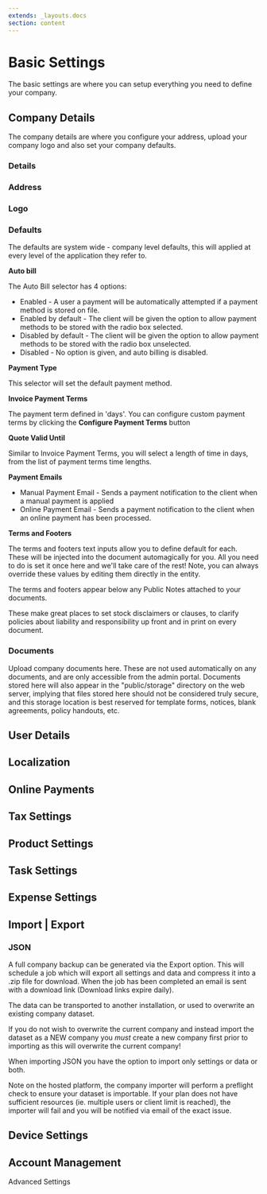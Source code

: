 ```yaml
---
extends: _layouts.docs
section: content
---
```


# Basic Settings

The basic settings are where you can setup everything you need to define your company. 

<h2 id=company_details>Company Details</h2>

The company details are where you configure your address, upload your company logo and also set your company defaults.

### Details

### Address

### Logo

### Defaults

The defaults are system wide - company level defaults, this will applied at every level of the application they refer to.

**Auto bill**

The Auto Bill selector has 4 options:

* Enabled - A user a payment will be automatically attempted if a payment method is stored on file.
* Enabled by default - The client will be given the option to allow payment methods to be stored with the radio box selected.
* Disabled by default - The client will be given the option to allow payment methods to be stored with the radio box unselected.
* Disabled - No option is given, and auto billing is disabled.

**Payment Type**

This selector will set the default payment method.

**Invoice Payment Terms**

The payment term defined in 'days'. You can configure custom payment terms by clicking the **Configure Payment Terms** button

**Quote Valid Until**

Similar to Invoice Payment Terms, you will select a length of time in days, from the list of payment terms time lengths.

**Payment Emails**

* Manual Payment Email - Sends a payment notification to the client when a manual payment is applied
* Online Payment Email - Sends a payment notification to the client when an online payment has been processed.

**Terms and Footers**

The terms and footers text inputs allow you to define default for each. These will be injected into the document automagically for you. All you need to do is set it once here and we'll take care of the rest!  Note, you can always override these values by editing them directly in the entity.  

The terms and footers appear below any Public Notes attached to your documents.

These make great places to set stock disclaimers or clauses, to clarify policies about liability and responsibility up front and in print on every document.

### Documents

Upload company documents here.  These are not used automatically on any documents, and are only accessible from the admin portal.  Documents stored here will also appear in the "public/storage" directory on the web server, implying that files stored here should not be considered truly secure, and this storage location is best reserved for template forms, notices, blank agreements, policy handouts, etc.

<h2 id=user_details>User Details</h2>

<h2 id=localization>Localization</h2>

<h2 id=online_payments>Online Payments</h2>

<h2 id=tax_settings>Tax Settings</h2>

<h2 id=product_settings>Product Settings</h2>

<h2 id=task_settings>Task Settings</h2>

<h2 id=expense_settings>Expense Settings</h2>

<h2 id=import_export>Import | Export</h2>

### JSON 

A full company backup can be generated via the Export option. This will schedule a job which will export all settings and data and compress it into a .zip file for download. When the job has been completed an email is sent with a download link (Download links expire daily).

The data can be transported to another installation, or used to overwrite an existing company dataset.

<x-warning>

If you do not wish to overwrite the current company and instead import the dataset as a NEW company you _must_ create a new company first prior to importing as this will overwrite the current company!

</x-warning>

When importing JSON you have the option to import only settings or data or both.

<x-warning>

Note on the hosted platform, the company importer will perform a preflight check to ensure your dataset is importable. If your plan does not have sufficient resources (ie. multiple users or client limit is reached), the importer will fail and you will be notified via email of the exact issue.

</x-warning>

<h2 id=device_settings>Device Settings</h2>

<h2 id=account_management>Account Management</h2>

<x-next url=/docs/advanced-settings>Advanced Settings</x-next>